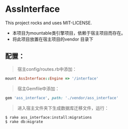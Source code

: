 # AssInterface

This project rocks and uses MIT-LICENSE.

* 本项目为mountable类引擎项目，依赖于宿主项目而存在。
* 将此项目放置在宿主项目的vendor 目录下

## 配置：
>宿主config/routes.rb中添加：

```ruby
mount AssInterface::Engine => '/interface'
```

>宿主Gemfile中添加：

```ruby
gem 'ass_interface', path: './vendor/ass_interface'
```

>进入宿主文件夹下生成数据库迁移文件，运行：

```
$ rake ass_interface:install:migrations
$ rake db:migrate
```